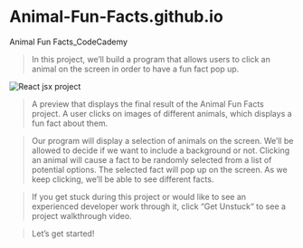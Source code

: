 # Animal-Fun-Facts.github.io
Animal Fun Facts_CodeCademy


> In this project, we’ll build a program that allows users to click an animal on the screen in order to have a fun fact pop up.

![React jsx project](https://content.codecademy.com/courses/React/react_jsx_project_preview.gif)

> A preview that displays the final result of the Animal Fun Facts project. A user clicks on images of different animals, which displays a fun fact about them.

> Our program will display a selection of animals on the screen. We’ll be allowed to decide if we want to include a background or not. Clicking an animal will cause a fact to be randomly selected from a list of potential options. The selected fact will pop up on the screen. As we keep clicking, we’ll be able to see different facts.

> If you get stuck during this project or would like to see an experienced developer work through it, click “Get Unstuck“ to see a project walkthrough video.

> Let’s get started!